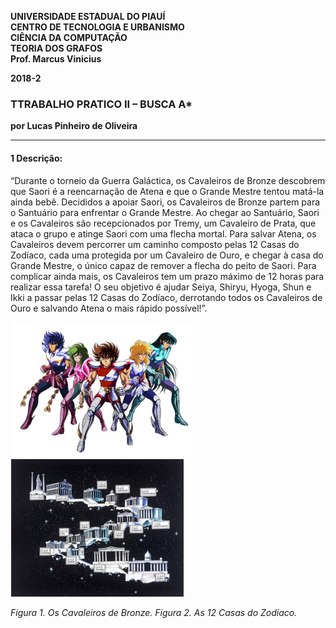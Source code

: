 <dl>
<p><strong>
UNIVERSIDADE ESTADUAL DO PIAUÍ<br>
CENTRO DE TECNOLOGIA E URBANISMO<br>
CIÊNCIA DA COMPUTAÇÃO<br>
TEORIA DOS GRAFOS<br>
Prof. Marcus Vinicius<br>

<p>2018-2</p>
</strong></p>
</dl>

### TTRABALHO PRATICO II – BUSCA A*

**por Lucas Pinheiro de Oliveira**

---

#### 1 Descrição:

“Durante o torneio da Guerra Galáctica, os Cavaleiros de Bronze descobrem que
Saori é a reencarnação de Atena e que o Grande Mestre tentou matá-la ainda bebê.
Decididos a apoiar Saori, os Cavaleiros de Bronze partem para o Santuário para
enfrentar o Grande Mestre.
Ao chegar ao Santuário, Saori e os Cavaleiros são recepcionados por Tremy, um
Cavaleiro de Prata, que ataca o grupo e atinge Saori com uma flecha mortal.
Para salvar Atena, os Cavaleiros devem percorrer um caminho composto pelas 12
Casas do Zodíaco, cada uma protegida por um Cavaleiro de Ouro, e chegar à casa do
Grande Mestre, o único capaz de remover a flecha do peito de Saori. Para complicar
ainda mais, os Cavaleiros tem um prazo máximo de 12 horas para realizar essa tarefa!
O seu objetivo é ajudar Seiya, Shiryu, Hyoga, Shun e Ikki a passar pelas 12 Casas do
Zodíaco, derrotando todos os Cavaleiros de Ouro e salvando Atena o mais rápido
possível!”.

![](cavaleiros/image/figura1.png)   ![](cavaleiros/image/figura2.png)

_Figura 1. Os Cavaleiros de Bronze._ _Figura 2. As 12 Casas do Zodíaco._
